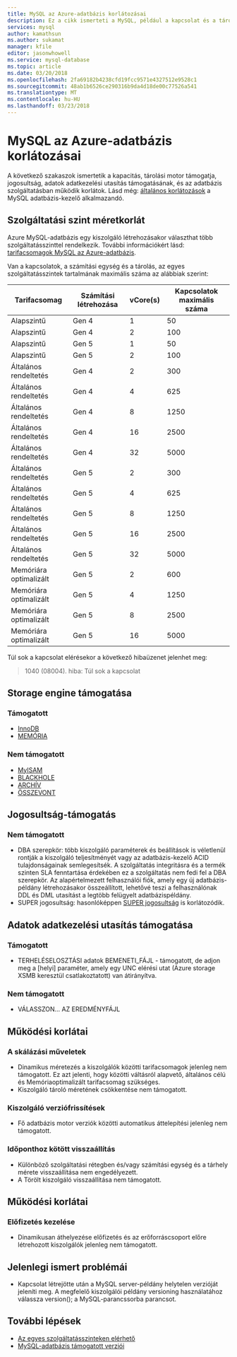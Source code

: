 ```yaml
---
title: MySQL az Azure-adatbázis korlátozásai
description: Ez a cikk ismerteti a MySQL, például a kapcsolat és a tárolási motor lehetőségei az Azure Database korlátozásai.
services: mysql
author: kamathsun
ms.author: sukamat
manager: kfile
editor: jasonwhowell
ms.service: mysql-database
ms.topic: article
ms.date: 03/20/2018
ms.openlocfilehash: 2fa69182b4238cfd19fcc9571e4327512e9528c1
ms.sourcegitcommit: 48ab1b6526ce290316b9da4d18de00c77526a541
ms.translationtype: MT
ms.contentlocale: hu-HU
ms.lasthandoff: 03/23/2018
---
```

# <a name="limitations-in-azure-database-for-mysql"></a>MySQL az Azure-adatbázis korlátozásai
A következő szakaszok ismertetik a kapacitás, tárolási motor támogatja, jogosultság, adatok adatkezelési utasítás támogatásának, és az adatbázis szolgáltatásban működik korlátok. Lásd még: [általános korlátozások](https://dev.mysql.com/doc/mysql-reslimits-excerpt/5.6/en/limits.html) a MySQL adatbázis-kezelő alkalmazandó.

## <a name="service-tier-maximums"></a>Szolgáltatási szint méretkorlát
Azure MySQL-adatbázis egy kiszolgáló létrehozásakor választhat több szolgáltatásszinttel rendelkezik. További információkért lásd: [tarifacsomagok MySQL az Azure-adatbázis](concepts-pricing-tiers.md).  

Van a kapcsolatok, a számítási egység és a tárolás, az egyes szolgáltatásszintek tartalmának maximális száma az alábbiak szerint: 

|**Tarifacsomag**| **Számítási létrehozása**|**vCore(s)**| **Kapcsolatok maximális száma**|
|---|---|---|---|
|Alapszintű| Gen 4| 1| 50|
|Alapszintű| Gen 4| 2| 100|
|Alapszintű| Gen 5| 1| 50|
|Alapszintű| Gen 5| 2| 100|
|Általános rendeltetés| Gen 4| 2| 300|
|Általános rendeltetés| Gen 4| 4| 625|
|Általános rendeltetés| Gen 4| 8| 1250|
|Általános rendeltetés| Gen 4| 16| 2500|
|Általános rendeltetés| Gen 4| 32| 5000|
|Általános rendeltetés| Gen 5| 2| 300|
|Általános rendeltetés| Gen 5| 4| 625|
|Általános rendeltetés| Gen 5| 8| 1250|
|Általános rendeltetés| Gen 5| 16| 2500|
|Általános rendeltetés| Gen 5| 32| 5000|
|Memóriára optimalizált| Gen 5| 2| 600|
|Memóriára optimalizált| Gen 5| 4| 1250|
|Memóriára optimalizált| Gen 5| 8| 2500|
|Memóriára optimalizált| Gen 5| 16| 5000|

Túl sok a kapcsolat elérésekor a következő hibaüzenet jelenhet meg:
> 1040 (08004). hiba: Túl sok a kapcsolat

## <a name="storage-engine-support"></a>Storage engine támogatása

### <a name="supported"></a>Támogatott
- [InnoDB](https://dev.mysql.com/doc/refman/5.7/en/innodb-introduction.html)
- [MEMÓRIA](https://dev.mysql.com/doc/refman/5.7/en/memory-storage-engine.html)

### <a name="unsupported"></a>Nem támogatott
- [MyISAM](https://dev.mysql.com/doc/refman/5.7/en/myisam-storage-engine.html)
- [BLACKHOLE](https://dev.mysql.com/doc/refman/5.7/en/blackhole-storage-engine.html)
- [ARCHÍV](https://dev.mysql.com/doc/refman/5.7/en/archive-storage-engine.html)
- [ÖSSZEVONT](https://dev.mysql.com/doc/refman/5.7/en/federated-storage-engine.html)

## <a name="privilege-support"></a>Jogosultság-támogatás

### <a name="unsupported"></a>Nem támogatott
- DBA szerepkör: több kiszolgáló paraméterek és beállítások is véletlenül rontják a kiszolgáló teljesítményét vagy az adatbázis-kezelő ACID tulajdonságainak semlegesítsék. A szolgáltatás integritásra és a termék szinten SLA fenntartása érdekében ez a szolgáltatás nem fedi fel a DBA szerepkör. Az alapértelmezett felhasználói fiók, amely egy új adatbázis-példány létrehozásakor összeállított, lehetővé teszi a felhasználónak DDL és DML utasítást a legtöbb felügyelt adatbázispéldány. 
- SUPER jogosultság: hasonlóképpen [SUPER jogosultság](https://dev.mysql.com/doc/refman/5.7/en/privileges-provided.html#priv_super) is korlátozódik.

## <a name="data-manipulation-statement-support"></a>Adatok adatkezelési utasítás támogatása

### <a name="supported"></a>Támogatott
- TERHELÉSELOSZTÁSI adatok BEMENETI_FÁJL - támogatott, de adjon meg a [helyi] paraméter, amely egy UNC elérési utat (Azure storage XSMB keresztül csatlakoztatott) van átirányítva.

### <a name="unsupported"></a>Nem támogatott
- VÁLASSZON... AZ EREDMÉNYFÁJL

## <a name="functional-limitations"></a>Működési korlátai

### <a name="scale-operations"></a>A skálázási műveletek
- Dinamikus méretezés a kiszolgálók közötti tarifacsomagok jelenleg nem támogatott. Ez azt jelenti, hogy közötti váltásról alapvető, általános célú és Memóriaoptimalizált tarifacsomag szükséges.
- Kiszolgáló tároló méretének csökkentése nem támogatott.

### <a name="server-version-upgrades"></a>Kiszolgáló verziófrissítések
- Fő adatbázis motor verziók közötti automatikus áttelepítési jelenleg nem támogatott.

### <a name="point-in-time-restore"></a>Időponthoz kötött visszaállítás
- Különböző szolgáltatási rétegben és/vagy számítási egység és a tárhely mérete visszaállítása nem engedélyezett.
- A Törölt kiszolgáló visszaállítása nem támogatott.

## <a name="functional-limitations"></a>Működési korlátai

### <a name="subscription-management"></a>Előfizetés kezelése
- Dinamikusan áthelyezése előfizetés és az erőforráscsoport előre létrehozott kiszolgálók jelenleg nem támogatott.

## <a name="current-known-issues"></a>Jelenlegi ismert problémái
- Kapcsolat létrejötte után a MySQL server-példány helytelen verzióját jeleníti meg. A megfelelő kiszolgálói példány versioning használatához válassza version(); a MySQL-parancssorba parancsot.

## <a name="next-steps"></a>További lépések
- [Az egyes szolgáltatásszinteken elérhető](concepts-pricing-tiers.md)
- [MySQL-adatbázis támogatott verziói](concepts-supported-versions.md)
